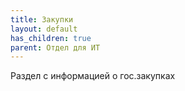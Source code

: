 ```yaml
---
title: Закупки
layout: default
has_children: true
parent: Отдел для ИТ
---
```


Раздел с информацией о гос.закупках